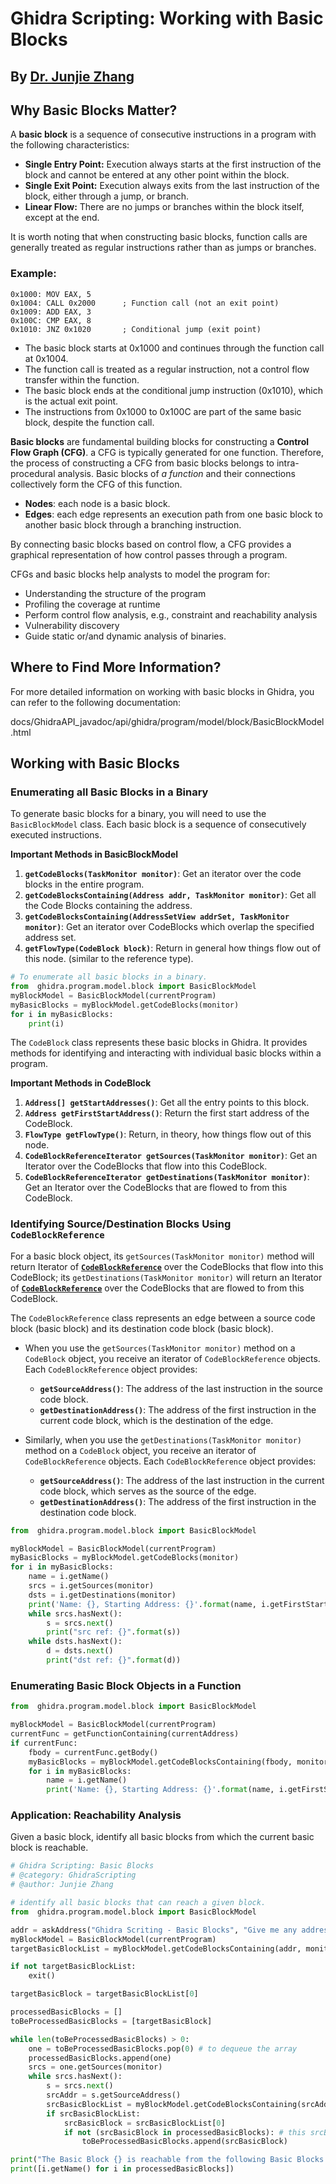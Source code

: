 # **Ghidra Scripting: Working with Basic Blocks**

## By [**Dr. Junjie Zhang**](https://jzhang369.github.io/)

## **Why Basic Blocks Matter?**

A **basic block** is a sequence of consecutive instructions in a program with the following characteristics:  

- **Single Entry Point:** Execution always starts at the first instruction of the block and cannot be entered at any other point within the block.  
- **Single Exit Point:** Execution always exits from the last instruction of the block, either through a jump, or branch.  
- **Linear Flow:** There are no jumps or branches within the block itself, except at the end.  

It is worth noting that when constructing basic blocks, function calls are generally treated as regular instructions rather than as jumps or branches. 

### **Example:**  
```assembley
0x1000: MOV EAX, 5  
0x1004: CALL 0x2000      ; Function call (not an exit point)  
0x1009: ADD EAX, 3  
0x100C: CMP EAX, 8  
0x1010: JNZ 0x1020       ; Conditional jump (exit point)
```
+ The basic block starts at 0x1000 and continues through the function call at 0x1004.
+ The function call is treated as a regular instruction, not a control flow transfer within the function.
+ The basic block ends at the conditional jump instruction (0x1010), which is the actual exit point.
+ The instructions from 0x1000 to 0x100C are part of the same basic block, despite the function call.
 
**Basic blocks** are fundamental building blocks for constructing a **Control Flow Graph (CFG)**. a CFG is typically generated for one function. Therefore, the process of constructing a CFG from basic blocks belongs to intra-procedural analysis. Basic blocks of *a function* and their connections collectively form the CFG of this function.  

+ **Nodes**: each node is a basic block.
+ **Edges**: each edge represents an execution path from one basic block to another basic block through a branching instruction. 

By connecting basic blocks based on control flow, a CFG provides a graphical representation of how control passes through a program.  

CFGs and basic blocks help analysts to model the program for:

+ Understanding the structure of the program
+ Profiling the coverage at runtime
+ Perform control flow analysis, e.g., constraint and reachability analysis
+ Vulnerability discovery
+ Guide static or/and dynamic analysis of binaries. 




## **Where to Find More Information?**

For more detailed information on working with basic blocks in Ghidra, you can refer to the following documentation:


docs/GhidraAPI_javadoc/api/ghidra/program/model/block/BasicBlockModel.html


## **Working with Basic Blocks**

### **Enumerating all Basic Blocks in a Binary**

To generate basic blocks for a binary, you will need to use the `BasicBlockModel` class. Each basic block is a sequence of consecutively executed instructions.  


**Important Methods in BasicBlockModel**

1. **`getCodeBlocks(TaskMonitor monitor)`**: Get an iterator over the code blocks in the entire program.
2. **`getCodeBlocksContaining(Address addr, TaskMonitor monitor)`**: Get all the Code Blocks containing the address.
3. **`getCodeBlocksContaining(AddressSetView addrSet, TaskMonitor monitor)`**: Get an iterator over CodeBlocks which overlap the specified address set.
4. **`getFlowType(CodeBlock block)`**: Return in general how things flow out of this node. (similar to the reference type). 

```python
# To enumerate all basic blocks in a binary.
from  ghidra.program.model.block import BasicBlockModel
myBlockModel = BasicBlockModel(currentProgram)
myBasicBlocks = myBlockModel.getCodeBlocks(monitor)
for i in myBasicBlocks:
	print(i)
```

The `CodeBlock` class represents these basic blocks in Ghidra. It provides methods for identifying and interacting with individual basic blocks within a program.  



**Important Methods in CodeBlock**

1. **`Address[] getStartAddresses()`**: Get all the entry points to this block. 
2. **`Address getFirstStartAddress()`**: Return the first start address of the CodeBlock.
3. **`FlowType getFlowType()`**: Return, in theory, how things flow out of this node. 
4. **`CodeBlockReferenceIterator getSources(TaskMonitor monitor)`**: Get an Iterator over the CodeBlocks that flow into this CodeBlock.
5. **`CodeBlockReferenceIterator getDestinations(TaskMonitor monitor)`**: Get an Iterator over the CodeBlocks that are flowed to from this CodeBlock.

### **Identifying Source/Destination Blocks Using `CodeBlockReference`**

For a basic block object, its `getSources(TaskMonitor monitor)` method will return Iterator of <u>**`CodeBlockReference`**</u> over the CodeBlocks that flow into this CodeBlock; its `getDestinations(TaskMonitor monitor)` will return an Iterator of <u>**`CodeBlockReference`**</u> over the CodeBlocks that are flowed to from this CodeBlock. 

The `CodeBlockReference` class represents an edge between a source code block (basic block) and its destination code block (basic block).  

- When you use the `getSources(TaskMonitor monitor)` method on a `CodeBlock` object, you receive an iterator of `CodeBlockReference` objects. Each `CodeBlockReference` object provides:  
  - **`getSourceAddress()`**: The address of the last instruction in the source code block.  
  - **`getDestinationAddress()`**: The address of the first instruction in the current code block, which is the destination of the edge.  

- Similarly, when you use the `getDestinations(TaskMonitor monitor)` method on a `CodeBlock` object, you receive an iterator of `CodeBlockReference` objects. Each `CodeBlockReference` object provides:  
  - **`getSourceAddress()`**: The address of the last instruction in the current code block, which serves as the source of the edge.  
  - **`getDestinationAddress()`**: The address of the first instruction in the destination code block.  





```python
from  ghidra.program.model.block import BasicBlockModel

myBlockModel = BasicBlockModel(currentProgram)
myBasicBlocks = myBlockModel.getCodeBlocks(monitor)
for i in myBasicBlocks:
	name = i.getName()
	srcs = i.getSources(monitor)
	dsts = i.getDestinations(monitor)
	print('Name: {}, Starting Address: {}'.format(name, i.getFirstStartAddress()))
	while srcs.hasNext():
		s = srcs.next()
		print("src ref: {}".format(s))
	while dsts.hasNext():
		d = dsts.next()
		print("dst ref: {}".format(d))
```

### **Enumerating Basic Block Objects in a Function**

```python
from  ghidra.program.model.block import BasicBlockModel

myBlockModel = BasicBlockModel(currentProgram)
currentFunc = getFunctionContaining(currentAddress)
if currentFunc:
	fbody = currentFunc.getBody()
	myBasicBlocks = myBlockModel.getCodeBlocksContaining(fbody, monitor)
	for i in myBasicBlocks:
		name = i.getName()
		print('Name: {}, Starting Address: {}'.format(name, i.getFirstStartAddress()))
```

### **Application: Reachability Analysis**  

Given a basic block, identify all basic blocks from which the current basic block is reachable.  


```python
# Ghidra Scripting: Basic Blocks 
# @category: GhidraScripting 
# @author: Junjie Zhang

# identify all basic blocks that can reach a given block.
from  ghidra.program.model.block import BasicBlockModel

addr = askAddress("Ghidra Scriting - Basic Blocks", "Give me any address in a basic block")
myBlockModel = BasicBlockModel(currentProgram)
targetBasicBlockList = myBlockModel.getCodeBlocksContaining(addr, monitor)

if not targetBasicBlockList:
	exit()

targetBasicBlock = targetBasicBlockList[0]

processedBasicBlocks = []
toBeProcessedBasicBlocks = [targetBasicBlock]

while len(toBeProcessedBasicBlocks) > 0:
	one = toBeProcessedBasicBlocks.pop(0) # to dequeue the array
	processedBasicBlocks.append(one)
	srcs = one.getSources(monitor)
	while srcs.hasNext():
	 	s = srcs.next()
		srcAddr = s.getSourceAddress()
		srcBasicBlockList = myBlockModel.getCodeBlocksContaining(srcAddr, monitor)
		if srcBasicBlockList:
			srcBasicBlock = srcBasicBlockList[0]
			if not (srcBasicBlock in processedBasicBlocks): # this srcBasicBlock has not been processed before
				toBeProcessedBasicBlocks.append(srcBasicBlock)

print("The Basic Block {} is reachable from the following Basic Blocks:".format(targetBasicBlock.getName()))
print([i.getName() for i in processedBasicBlocks])
```